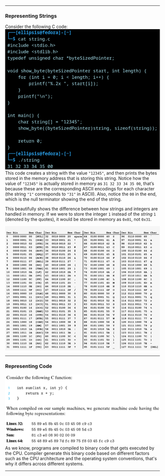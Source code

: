 _______
### Representing Strings
Consider the following C code:
![](images/2.3.1.png)  
This code creates a string with the value `"12345"`, and then prints the bytes stored in the memory address that is storing this string.
Notice how the value of `"12345"` is actually stored in memory as `31 32 33 34 35 00`, that’s because these are the corresponding ASCII encodings for each character (the string `"1"` corresponds to `"31"` in ASCII). Also, notice the `00` in the end, which is the null terminator showing the end of the string.  

This beautifully shows the difference between how strings and integers are handled in memory. If we were to store the integer `1` instead of the *string* `1` (denoted by the quotes), it would be stored in memory as `0x01`, not `0x31`.  

![](images/2.3.2.png)  
_________
### Representing Code
![](images/2.3.3.png)
As we know, programs are compiled to binary code that gets executed by the CPU. Compiler generate this binary code based on different factors such as the CPU architecture and the operating system conventions, that's why it differs across different systems.
________
